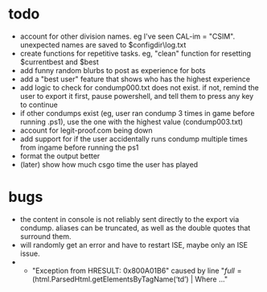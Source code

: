 # todo
* account for other division names. eg I've seen CAL-im = "CSIM". unexpected names are saved to $configdir\log.txt
* create functions for repetitive tasks. eg, "clean" function for resetting $currentbest and $best
* add funny random blurbs to post as experience for bots
* add a "best user" feature that shows who has the highest experience
* add logic to check for condump000.txt does not exist. if not, remind the user to export it first, pause powershell, and tell them to press any key to continue
* if other condumps exist (eg, user ran condump 3 times in game before running .ps1), use the one with the highest value (condump003.txt)
* account for legit-proof.com being down
* add support for if the user accidentally runs condump multiple times from ingame before running the ps1
* format the output better
* (later) show how much csgo time the user has played

# bugs
*   the content in console is not reliably sent directly to the export via condump. aliases can be truncated, as well as the double quotes that surround them.
*   will randomly get an error and have to restart ISE, maybe only an ISE issue.
* * "Exception from HRESULT: 0x800A01B6" caused by line "$full = ($html.ParsedHtml.getElementsByTagName(‘td’) | Where ..."
